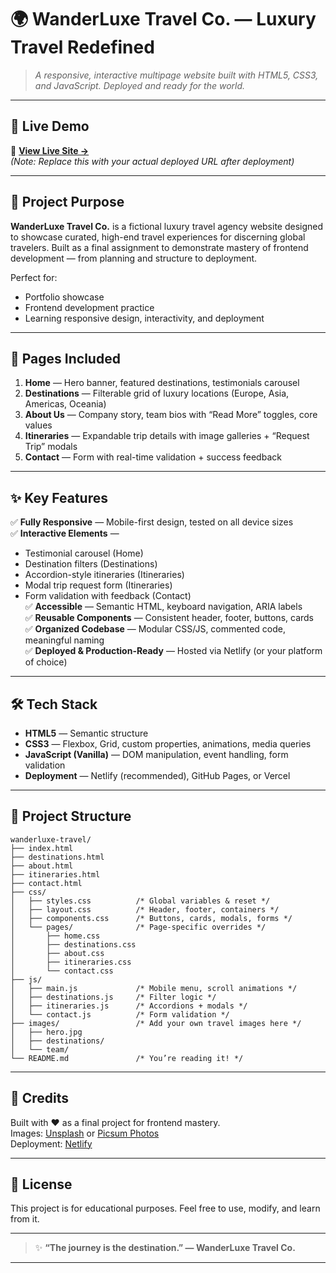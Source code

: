 # 🌍 WanderLuxe Travel Co. — Luxury Travel Redefined

> *A responsive, interactive multipage website built with HTML5, CSS3, and JavaScript. Deployed and ready for the world.*

---

## 🚀 Live Demo

🔗 **[View Live Site →](https://wanderluxe-travel.netlify.app)**  
*(Note: Replace this with your actual deployed URL after deployment)*

---

## 🎯 Project Purpose

**WanderLuxe Travel Co.** is a fictional luxury travel agency website designed to showcase curated, high-end travel experiences for discerning global travelers. Built as a final assignment to demonstrate mastery of frontend development — from planning and structure to deployment.

Perfect for:
- Portfolio showcase
- Frontend development practice
- Learning responsive design, interactivity, and deployment

---

## 📄 Pages Included

1. **Home** — Hero banner, featured destinations, testimonials carousel
2. **Destinations** — Filterable grid of luxury locations (Europe, Asia, Americas, Oceania)
3. **About Us** — Company story, team bios with “Read More” toggles, core values
4. **Itineraries** — Expandable trip details with image galleries + “Request Trip” modals
5. **Contact** — Form with real-time validation + success feedback

---

## ✨ Key Features

✅ **Fully Responsive** — Mobile-first design, tested on all device sizes  
✅ **Interactive Elements** —  
   - Testimonial carousel (Home)  
   - Destination filters (Destinations)  
   - Accordion-style itineraries (Itineraries)  
   - Modal trip request form (Itineraries)  
   - Form validation with feedback (Contact)  
✅ **Accessible** — Semantic HTML, keyboard navigation, ARIA labels  
✅ **Reusable Components** — Consistent header, footer, buttons, cards  
✅ **Organized Codebase** — Modular CSS/JS, commented code, meaningful naming  
✅ **Deployed & Production-Ready** — Hosted via Netlify (or your platform of choice)

---

## 🛠️ Tech Stack

- **HTML5** — Semantic structure
- **CSS3** — Flexbox, Grid, custom properties, animations, media queries
- **JavaScript (Vanilla)** — DOM manipulation, event handling, form validation
- **Deployment** — Netlify (recommended), GitHub Pages, or Vercel

---

## 📁 Project Structure

```
wanderluxe-travel/
├── index.html
├── destinations.html
├── about.html
├── itineraries.html
├── contact.html
├── css/
│   ├── styles.css          /* Global variables & reset */
│   ├── layout.css          /* Header, footer, containers */
│   ├── components.css      /* Buttons, cards, modals, forms */
│   └── pages/              /* Page-specific overrides */
│       ├── home.css
│       ├── destinations.css
│       ├── about.css
│       ├── itineraries.css
│       └── contact.css
├── js/
│   ├── main.js             /* Mobile menu, scroll animations */
│   ├── destinations.js     /* Filter logic */
│   ├── itineraries.js      /* Accordions + modals */
│   └── contact.js          /* Form validation */
├── images/                 /* Add your own travel images here */
│   ├── hero.jpg
│   ├── destinations/
│   └── team/
└── README.md               /* You’re reading it! */
```

---


## 🙌 Credits

Built with ❤️ as a final project for frontend mastery.  
Images: [Unsplash](https://unsplash.com) or [Picsum Photos](https://picsum.photos)  
Deployment: [Netlify](https://www.netlify.com)

---

## 📜 License

This project is for educational purposes. Feel free to use, modify, and learn from it.

---

> ✨ **“The journey is the destination.” — WanderLuxe Travel Co.**

---